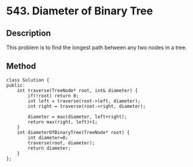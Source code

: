 # 543. Diameter of Binary Tree
## Description
This problem is to find the longest path between  any two nodes in a tree.

## Method
```cpp=
class Solution {
public:
    int traverse(TreeNode* root, int& diameter) { 
        if(!root) return 0;
        int left = traverse(root->left, diameter);
        int right = traverse(root->right, diameter);

        diameter = max(diameter, left+right);
        return max(right, left)+1;
    } 
    int diameterOfBinaryTree(TreeNode* root) {
        int diameter=0;
        traverse(root, diameter);
        return diameter;
    }
};
```